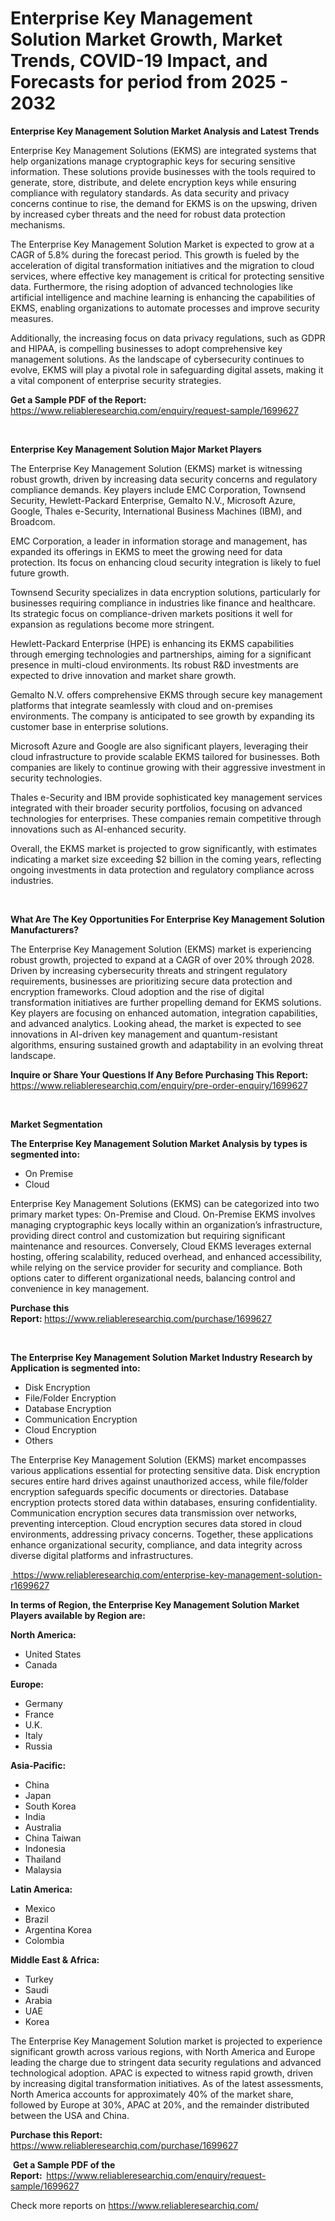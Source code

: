 <p><h1>Enterprise Key Management Solution Market Growth, Market Trends, COVID-19 Impact, and Forecasts for period from 2025 - 2032</h1></p><p><strong>Enterprise Key Management Solution Market Analysis and Latest Trends</strong></p>
<p><p>Enterprise Key Management Solutions (EKMS) are integrated systems that help organizations manage cryptographic keys for securing sensitive information. These solutions provide businesses with the tools required to generate, store, distribute, and delete encryption keys while ensuring compliance with regulatory standards. As data security and privacy concerns continue to rise, the demand for EKMS is on the upswing, driven by increased cyber threats and the need for robust data protection mechanisms.</p><p>The Enterprise Key Management Solution Market is expected to grow at a CAGR of 5.8% during the forecast period. This growth is fueled by the acceleration of digital transformation initiatives and the migration to cloud services, where effective key management is critical for protecting sensitive data. Furthermore, the rising adoption of advanced technologies like artificial intelligence and machine learning is enhancing the capabilities of EKMS, enabling organizations to automate processes and improve security measures.</p><p>Additionally, the increasing focus on data privacy regulations, such as GDPR and HIPAA, is compelling businesses to adopt comprehensive key management solutions. As the landscape of cybersecurity continues to evolve, EKMS will play a pivotal role in safeguarding digital assets, making it a vital component of enterprise security strategies.</p></p>
<p><strong>Get a Sample PDF of the Report:&nbsp;</strong> <a href="https://www.reliableresearchiq.com/enquiry/request-sample/1699627?utm_campaign=1870&utm_medium=2&utm_source=Github&utm_content=ia&utm_term=09012025&utm_id=enterprise-key-management-solution">https://www.reliableresearchiq.com/enquiry/request-sample/1699627</a></p>
<p>&nbsp;</p>
<p><strong>Enterprise Key Management Solution Major Market Players</strong></p>
<p><p>The Enterprise Key Management Solution (EKMS) market is witnessing robust growth, driven by increasing data security concerns and regulatory compliance demands. Key players include EMC Corporation, Townsend Security, Hewlett-Packard Enterprise, Gemalto N.V., Microsoft Azure, Google, Thales e-Security, International Business Machines (IBM), and Broadcom.</p><p>EMC Corporation, a leader in information storage and management, has expanded its offerings in EKMS to meet the growing need for data protection. Its focus on enhancing cloud security integration is likely to fuel future growth.</p><p>Townsend Security specializes in data encryption solutions, particularly for businesses requiring compliance in industries like finance and healthcare. Its strategic focus on compliance-driven markets positions it well for expansion as regulations become more stringent.</p><p>Hewlett-Packard Enterprise (HPE) is enhancing its EKMS capabilities through emerging technologies and partnerships, aiming for a significant presence in multi-cloud environments. Its robust R&D investments are expected to drive innovation and market share growth.</p><p>Gemalto N.V. offers comprehensive EKMS through secure key management platforms that integrate seamlessly with cloud and on-premises environments. The company is anticipated to see growth by expanding its customer base in enterprise solutions.</p><p>Microsoft Azure and Google are also significant players, leveraging their cloud infrastructure to provide scalable EKMS tailored for businesses. Both companies are likely to continue growing with their aggressive investment in security technologies.</p><p>Thales e-Security and IBM provide sophisticated key management services integrated with their broader security portfolios, focusing on advanced technologies for enterprises. These companies remain competitive through innovations such as AI-enhanced security.</p><p>Overall, the EKMS market is projected to grow significantly, with estimates indicating a market size exceeding $2 billion in the coming years, reflecting ongoing investments in data protection and regulatory compliance across industries.</p></p>
<p>&nbsp;</p>
<p><strong>What Are The Key Opportunities For Enterprise Key Management Solution Manufacturers?</strong></p>
<p><p>The Enterprise Key Management Solution (EKMS) market is experiencing robust growth, projected to expand at a CAGR of over 20% through 2028. Driven by increasing cybersecurity threats and stringent regulatory requirements, businesses are prioritizing secure data protection and encryption frameworks. Cloud adoption and the rise of digital transformation initiatives are further propelling demand for EKMS solutions. Key players are focusing on enhanced automation, integration capabilities, and advanced analytics. Looking ahead, the market is expected to see innovations in AI-driven key management and quantum-resistant algorithms, ensuring sustained growth and adaptability in an evolving threat landscape.</p></p>
<p><strong>Inquire or Share Your Questions If Any Before Purchasing This Report:</strong> <a href="https://www.reliableresearchiq.com/enquiry/pre-order-enquiry/1699627?utm_campaign=1870&utm_medium=2&utm_source=Github&utm_content=ia&utm_term=09012025&utm_id=enterprise-key-management-solution">https://www.reliableresearchiq.com/enquiry/pre-order-enquiry/1699627</a></p>
<p>&nbsp;</p>
<p><strong>Market Segmentation</strong></p>
<p><strong>The Enterprise Key Management Solution Market Analysis by types is segmented into:</strong></p>
<p><ul><li>On Premise</li><li>Cloud</li></ul></p>
<p><p>Enterprise Key Management Solutions (EKMS) can be categorized into two primary market types: On-Premise and Cloud. On-Premise EKMS involves managing cryptographic keys locally within an organization’s infrastructure, providing direct control and customization but requiring significant maintenance and resources. Conversely, Cloud EKMS leverages external hosting, offering scalability, reduced overhead, and enhanced accessibility, while relying on the service provider for security and compliance. Both options cater to different organizational needs, balancing control and convenience in key management.</p></p>
<p><strong>Purchase this Report:&nbsp;</strong><a href="https://www.reliableresearchiq.com/purchase/1699627?utm_campaign=1870&utm_medium=2&utm_source=Github&utm_content=ia&utm_term=09012025&utm_id=enterprise-key-management-solution">https://www.reliableresearchiq.com/purchase/1699627</a></p>
<p>&nbsp;</p>
<p><strong>The Enterprise Key Management Solution Market Industry Research by Application is segmented into:</strong></p>
<p><ul><li>Disk Encryption</li><li>File/Folder Encryption</li><li>Database Encryption</li><li>Communication Encryption</li><li>Cloud Encryption</li><li>Others</li></ul></p>
<p><p>The Enterprise Key Management Solution (EKMS) market encompasses various applications essential for protecting sensitive data. Disk encryption secures entire hard drives against unauthorized access, while file/folder encryption safeguards specific documents or directories. Database encryption protects stored data within databases, ensuring confidentiality. Communication encryption secures data transmission over networks, preventing interception. Cloud encryption secures data stored in cloud environments, addressing privacy concerns. Together, these applications enhance organizational security, compliance, and data integrity across diverse digital platforms and infrastructures.</p></p>
<p><a href="https://www.reliableresearchiq.com/enterprise-key-management-solution-r1699627?utm_campaign=1870&utm_medium=2&utm_source=Github&utm_content=ia&utm_term=09012025&utm_id=enterprise-key-management-solution">&nbsp;https://www.reliableresearchiq.com/enterprise-key-management-solution-r1699627</a></p>
<p><strong>In terms of Region, the Enterprise Key Management Solution Market Players available by Region are:</strong></p>
<p>
    <p> <strong> North America: </strong>
        <ul>
            <li>United States</li>
            <li>Canada</li>
        </ul>
        </p> 
    <p> <strong> Europe: </strong>
        <ul>
            <li>Germany</li>
            <li>France</li>
            <li>U.K.</li>
            <li>Italy</li>
            <li>Russia</li>
        </ul>
        </p> 
    <p> <strong> Asia-Pacific: </strong>
        <ul>
            <li>China</li>
            <li>Japan</li>
            <li>South Korea</li>
            <li>India</li>
            <li>Australia</li>
            <li>China Taiwan</li>
            <li>Indonesia</li>
            <li>Thailand</li>
            <li>Malaysia</li>
        </ul>
        </p> 
    <p> <strong> Latin America: </strong>
        <ul>
            <li>Mexico</li>
            <li>Brazil</li>
            <li>Argentina Korea</li>
            <li>Colombia</li>
        </ul>
        </p> 
    <p> <strong> Middle East & Africa: </strong>
        <ul>
            <li>Turkey</li>
            <li>Saudi</li>
            <li>Arabia</li>
            <li>UAE</li>
            <li>Korea</li>
        </ul>
    </p>
    </p>
<p><p>The Enterprise Key Management Solution market is projected to experience significant growth across various regions, with North America and Europe leading the charge due to stringent data security regulations and advanced technological adoption. APAC is expected to witness rapid growth, driven by increasing digital transformation initiatives. As of the latest assessments, North America accounts for approximately 40% of the market share, followed by Europe at 30%, APAC at 20%, and the remainder distributed between the USA and China.</p></p>
<p><strong>Purchase this Report: </strong><a href="https://www.reliableresearchiq.com/purchase/1699627?utm_campaign=1870&utm_medium=2&utm_source=Github&utm_content=ia&utm_term=09012025&utm_id=enterprise-key-management-solution">https://www.reliableresearchiq.com/purchase/1699627</a></p>
<p>&nbsp;<strong>Get a Sample PDF of the Report:&nbsp;&nbsp;</strong><a href="https://www.reliableresearchiq.com/enquiry/request-sample/1699627?utm_campaign=1870&utm_medium=2&utm_source=Github&utm_content=ia&utm_term=09012025&utm_id=enterprise-key-management-solution">https://www.reliableresearchiq.com/enquiry/request-sample/1699627</a></p>
<p><strong></strong></p>
<p>Check more reports on <a href="https://www.reliableresearchiq.com/?utm_campaign=1870&utm_medium=2&utm_source=Github&utm_content=ia&utm_term=09012025&utm_id=enterprise-key-management-solution">https://www.reliableresearchiq.com/</a></p>